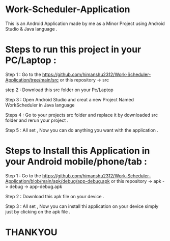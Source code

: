 # Work-Scheduler-Application
This is an Android Application made by me as a Minor Project using Android Studio &amp; Java language .

# Steps to run this project in your PC/Laptop :

Step 1 : Go to the 
https://github.com/himanshu2312/Work-Scheduler-Application/tree/main/src
or
this repository -> src 

step  2 : Download this src folder on your Pc/Laptop

Step  3 : Open Android Studio and creat a new Project Named WorkScheduler in Java language 

Steps 4 : Go to your projects src folder and replace it by downloaded src folder and rerun your project .

Step  5 : All set , Now you can do anything you want with the application .

# Steps to Install this Application in your Android mobile/phone/tab :

Step 1 : Go to the 
https://github.com/himanshu2312/Work-Scheduler-Application/blob/main/apk/debug/app-debug.apk
or
this repository -> apk -> debug -> app-debug.apk

Step 2 : Download this apk file on your device .

Step 3 : All set , Now you can install thi application on your device simply just by clicking on the apk file .

# THANKYOU
